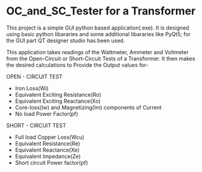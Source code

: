 # OC_and_SC_Tester for a Transformer

This project is a simple GUI python based application(.exe). It is designed using basic python libararies and some additional libararies like PyQt5; for the GUI part QT designer studio has been used.

This application takes readings of the Wattmeter, Ammeter and Voltmeter from the Open-Circuit or Short-Circuit Tests of a Transformer. It then makes the desired calculations to Provide the Output values for-

OPEN - CIRCUIT TEST                                                                                 
* Iron Loss(Wi)                                                                                      
* Equivalent Exciting Resistance(Ro)                                                                 
* Equivalent Exciting Reactance(Xo)                                                                  
* Core-loss(Iw) and Magnetizing(Im) components of Current                                            
* No load Power Factor(pf)                                                                           
 
 SHORT - CIRCUIT TEST
* Full load Copper Loss(Wcu)
* Equivalent Resistance(Re)
* Equivalent  Reactance(Xe)
* Equivalent Impedance(Ze)
* Short circuit Power factor(pf)
